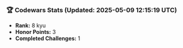 ### 🏆 Codewars Stats (Updated: 2025-05-09 12:15:19 UTC)

- **Rank:** 8 kyu
- **Honor Points:** 3
- **Completed Challenges:** 1
